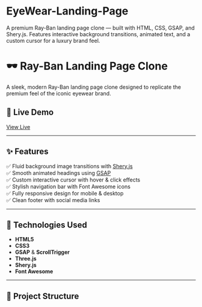 # EyeWear-Landing-Page
 A premium Ray-Ban landing page clone — built with HTML, CSS, GSAP, and Shery.js. Features interactive background transitions, animated text, and a custom cursor for a luxury brand feel.
# 🕶️ Ray-Ban Landing Page Clone

A sleek, modern Ray-Ban landing page clone designed to replicate the premium feel of the iconic eyewear brand.

## 🚀 Live Demo

[View Live](#) <!-- Replace with your deployed link, e.g., GitHub Pages or Netlify -->

---

## ✨ Features

✅ Fluid background image transitions with [Shery.js](https://sheryjs.com/)  
✅ Smooth animated headings using [GSAP](https://greensock.com/gsap/)  
✅ Custom interactive cursor with hover & click effects  
✅ Stylish navigation bar with Font Awesome icons  
✅ Fully responsive design for mobile & desktop  
✅ Clean footer with social media links

---

## 📌 Technologies Used

- **HTML5**
- **CSS3**
- **GSAP** & **ScrollTrigger**
- **Three.js**
- **Shery.js**
- **Font Awesome**

---

## 📂 Project Structure

